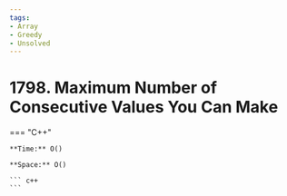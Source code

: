 ```yaml
---
tags:
- Array
- Greedy
- Unsolved
---
```



# 1798. Maximum Number of Consecutive Values You Can Make

=== "C++"

    **Time:** O()

    **Space:** O()

    ``` c++
    ```